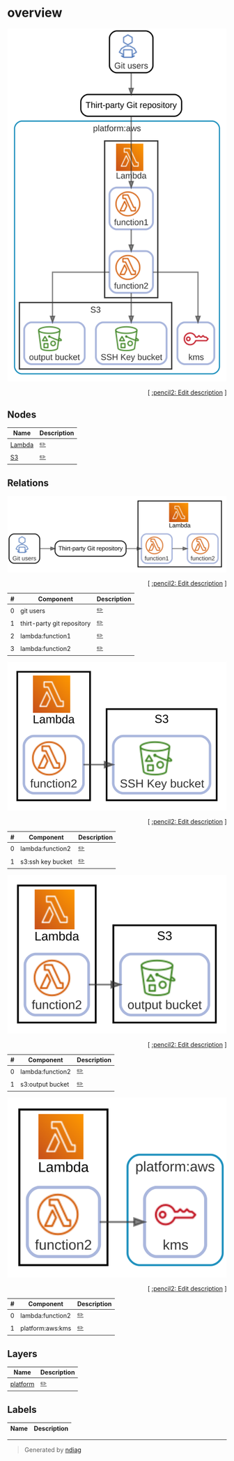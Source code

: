 # overview

![view](view-overview.svg)



<p align="right">
  [ <a href="../input/ndiag.descriptions/_view-overview.md">:pencil2: Edit description</a> ]
<p>

## Nodes

| Name | Description |
| --- | --- |
| [Lambda](node-lambda.md) | <a href="../input/ndiag.descriptions/_node-lambda.md">:pencil2:</a> |
| [S3](node-s3.md) | <a href="../input/ndiag.descriptions/_node-s3.md">:pencil2:</a> |

## Relations

![relation](relation-git_users-14ba713.svg)


<p align="right">
  [ <a href="../input/ndiag.descriptions/_relation-git_users-14ba713.md">:pencil2: Edit description</a> ]
<p>

| # | Component | Description |
| --- | --- | --- |
| 0 | git users |  <a href="../input/ndiag.descriptions/_component-git_users.md">:pencil2:</a> |
| 1 | thirt-party git repository |  <a href="../input/ndiag.descriptions/_component-thirt-party_git_repository.md">:pencil2:</a> |
| 2 | lambda:function1 |  <a href="../input/ndiag.descriptions/_component-lambda_function1.md">:pencil2:</a> |
| 3 | lambda:function2 |  <a href="../input/ndiag.descriptions/_component-lambda_function2.md">:pencil2:</a> |


![relation](relation-lambda_function2-a1cbfde.svg)


<p align="right">
  [ <a href="../input/ndiag.descriptions/_relation-lambda_function2-a1cbfde.md">:pencil2: Edit description</a> ]
<p>

| # | Component | Description |
| --- | --- | --- |
| 0 | lambda:function2 |  <a href="../input/ndiag.descriptions/_component-lambda_function2.md">:pencil2:</a> |
| 1 | s3:ssh key bucket |  <a href="../input/ndiag.descriptions/_component-s3_ssh_key_bucket.md">:pencil2:</a> |


![relation](relation-lambda_function2-86c8d48.svg)


<p align="right">
  [ <a href="../input/ndiag.descriptions/_relation-lambda_function2-86c8d48.md">:pencil2: Edit description</a> ]
<p>

| # | Component | Description |
| --- | --- | --- |
| 0 | lambda:function2 |  <a href="../input/ndiag.descriptions/_component-lambda_function2.md">:pencil2:</a> |
| 1 | s3:output bucket |  <a href="../input/ndiag.descriptions/_component-s3_output_bucket.md">:pencil2:</a> |


![relation](relation-lambda_function2-7ef7b6c.svg)


<p align="right">
  [ <a href="../input/ndiag.descriptions/_relation-lambda_function2-7ef7b6c.md">:pencil2: Edit description</a> ]
<p>

| # | Component | Description |
| --- | --- | --- |
| 0 | lambda:function2 |  <a href="../input/ndiag.descriptions/_component-lambda_function2.md">:pencil2:</a> |
| 1 | platform:aws:kms |  <a href="../input/ndiag.descriptions/_component-platform_aws_kms.md">:pencil2:</a> |

## Layers

| Name | Description |
| --- | --- |
| [platform](layer-platform.md) | <a href="../input/ndiag.descriptions/_layer-platform.md">:pencil2:</a> |

## Labels

| Name | Description |
| --- | --- |

---

> Generated by [ndiag](https://github.com/k1LoW/ndiag)
